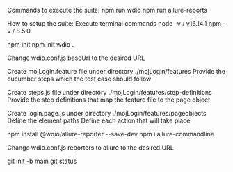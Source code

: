 Commands to execute the suite:
npm run wdio
npm run allure-reports

How to setup the suite:
Execute terminal commands
node -v / v16.14.1
npm -v / 8.5.0

npm init
npm init wdio .

Change wdio.conf.js baseUrl to the desired URL

Create mojLogin.feature file under directory ./mojLogin/features
Provide the cucumber steps which the test case should follow

Create steps.js file under directory ./mojLogin/features/step-definitions
Provide the step definitions that map the feature file to the page object

Create login.page.js under directory ./mojLogin/features/pageobjects
Define the element paths
Define each action that will take place

npm install @wdio/allure-reporter --save-dev
npm i allure-commandline

Change wdio.conf.js reporters to allure to the desired URL

git init -b main
git status

